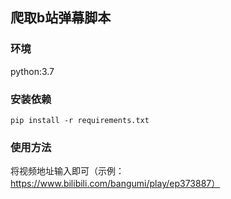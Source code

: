 ## 爬取b站弹幕脚本
### 环境
python:3.7
### 安装依赖
```shell
pip install -r requirements.txt
```
### 使用方法
将视频地址输入即可（示例：https://www.bilibili.com/bangumi/play/ep373887）